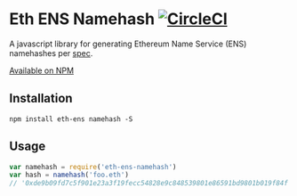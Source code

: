 # Eth ENS Namehash [![CircleCI](https://circleci.com/gh/flyswatter/eth-ens-namehash.svg?style=svg)](https://circleci.com/gh/flyswatter/eth-ens-namehash)

A javascript library for generating Ethereum Name Service (ENS) namehashes per [spec](https://github.com/ethereum/EIPs/issues/137).

[Available on NPM](https://www.npmjs.com/package/eth-ens-namehash)

## Installation

`npm install eth-ens namehash -S`

## Usage

```javascript
var namehash = require('eth-ens-namehash')
var hash = namehash('foo.eth')
// '0xde9b09fd7c5f901e23a3f19fecc54828e9c848539801e86591bd9801b019f84f'
```

